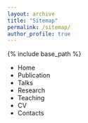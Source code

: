 ```yaml
---
layout: archive
title: "Sitemap"
permalink: /sitemap/
author_profile: true
---
```


{% include base_path %}
* Home
* Publication
* Talks
* Research
* Teaching
* CV
* Contacts 
